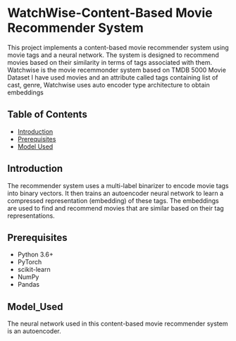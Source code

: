# WatchWise-Content-Based Movie Recommender System

This project implements a content-based movie recommender system using movie tags and a neural network. The system is designed to recommend movies based on their similarity in terms of tags associated with them.
Watchwise is the movie recemmonder system based on TMDB 5000 Movie Dataset
I have used movies and an attribute called tags containing list of cast, genre, 
Watchwise uses auto encoder type architecture to obtain embeddings 

## Table of Contents

- [Introduction](#introduction)
- [Prerequisites](#prerequisites)
- [Model Used](#Model_Used)

## Introduction

The recommender system uses a multi-label binarizer to encode movie tags into binary vectors. It then trains an autoencoder neural network to learn a compressed representation (embedding) of these tags. The embeddings are used to find and recommend movies that are similar based on their tag representations.

## Prerequisites

- Python 3.6+
- PyTorch
- scikit-learn
- NumPy
- Pandas

## Model_Used
The neural network used in this content-based movie recommender system is an autoencoder.

